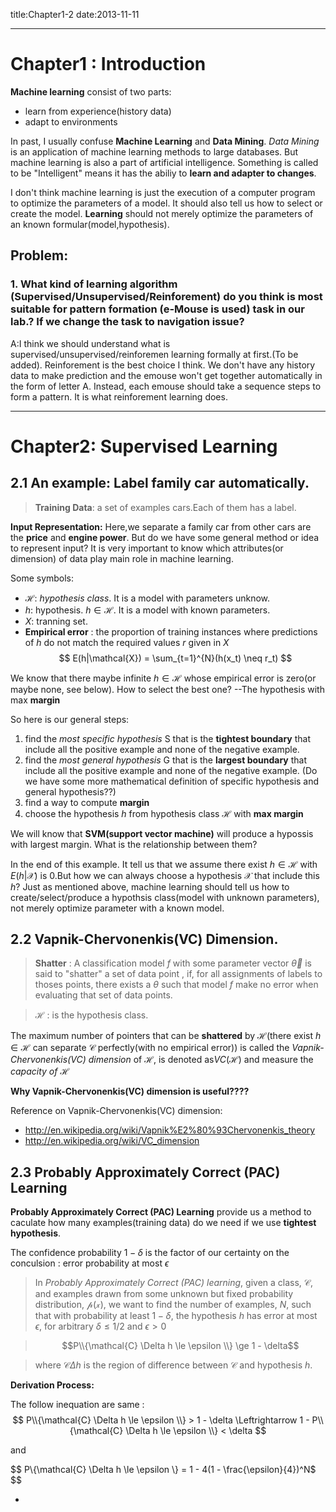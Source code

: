 title:Chapter1-2
date:2013-11-11

-----------------

# Chapter1 : Introduction
**Machine learning** consist of two parts:

* learn from  experience(history data)
* adapt to environments

In past, I usually confuse **Machine Learning** and **Data Mining**. *Data Mining* is an application of machine learning methods to large databases. But machine learning is also a part of artificial intelligence. Something is called to be "Intelligent" means it has the abiliy to **learn and adapter to changes**.

I don't think machine learning is just the execution of a computer program to optimize the parameters of a model. It should also tell us how to select or create the model. **Learning** should not merely optimize the parameters of an known formular(model,hypothesis).

## Problem: 
### 1. What kind of learning algorithm (Supervised/Unsupervised/Reinforement) do you think is most suitable for pattern formation (e-Mouse is used) task in our lab.? If we change the task to navigation issue?
A:I think we should understand what is supervised/unsupervised/reinforemen learning formally at first.(To be added).
Reinforement is the best choice I think. We don't have any history data to make prediction and the emouse won't get together automatically in the form of letter A. Instead, each emouse should take a sequence steps to form a pattern. It is what reinforement learning does. 

------------------

# Chapter2: Supervised Learning
## 2.1 An example: Label family car automatically.
> **Training Data**: a set of examples cars.Each of them has a label.

**Input Representation:** Here,we separate a family car from other cars are the **price** and **engine power**. But do we have some general method or idea to represent input? It is very important to know which attributes(or dimension) of data play main role in machine learning.

Some symbols:

* $\mathcal{H}$: *hypothesis class*. It is a model with parameters unknow.
* $h$: hypothesis. $h \in \mathcal{H}$. It is a model with known parameters.
* $X$: tranning set.
* **Empirical error** : the proportion of training instances where predictions of $h$ do not match the required values $r$ given in $X$
$$
	E(h|\mathcal{X}) = \sum_{t=1}^{N}(h(x_t) \neq r_t)
$$

We know that there maybe infinite $h \in \mathcal{H}$ whose empirical error is zero(or maybe none, see below). How to select the best one? --The hypothesis with max **margin**

So here is our general steps:

1. find the *most specific hypothesis* S that is the **tightest boundary** that include all the positive example and none of the negative example.
2. find the *most general hypothesis* G that is the **largest boundary** that include all the positive example and none of the negative example. (Do we have some more mathematical definition of specific hypothesis and general hypothesis??)
3. find a way to compute **margin**
4. choose the hypothesis $h$ from  hypothesis class $\mathcal{H}$ with **max margin**

We will know that **SVM(support vector machine)** will produce a hypossis with largest margin. What is the relationship between them? 

In the end of this example. It tell us that we assume there exist $h \in \mathcal{H}$ with $E(h|\mathcal{X})$ is 0.But how we can always choose a hypothesis $\mathcal{X}$ that include this $h$? Just as mentioned above, machine learning should tell us how to create/select/produce a hypothsis class(model with unknown parameters), not merely optimize parameter with a known model.

## 2.2 Vapnik-Chervonenkis(VC) Dimension.
> **Shatter** : A classification model $f$ with some parameter vector $\vec{\theta}$ is said to "shatter" a set of data point , if, for all assignments of labels to thoses points, there exists a $\theta$ such that model $f$ make no error when evaluating that set of data points.

> $\mathcal{H}$ : is the hypothesis class.

The maximum number of pointers that can be **shattered** by $\mathcal{H}$(there exist $h \in \mathcal{H}$ can separate $\mathcal{C}$ perfectly(with no empirical error)) is called the *Vapnik-Chervonenkis(VC) dimension* of $\mathcal{H}$, is denoted as$VC(\mathcal{H})$ and measure the *capacity of $\mathcal{H}$*

**Why Vapnik-Chervonenkis(VC) dimension is useful????**

Reference on Vapnik-Chervonenkis(VC) dimension: 

* <http://en.wikipedia.org/wiki/Vapnik%E2%80%93Chervonenkis_theory>
* <http://en.wikipedia.org/wiki/VC_dimension>

## 2.3 Probably Approximately Correct (PAC) Learning
**Probably Approximately Correct (PAC) Learning** provide us a method to caculate how many examples(training data) do we need if we use **tightest hypothesis**. 

The confidence probability $1-\delta$ is the factor of our certainty on the conculsion : error probability at most $\epsilon$

> In *Probably Approximately Correct (PAC) learning*, given a class, $\mathcal{C}$, and examples drawn from some unknown but fixed probability distribution, $\mathcal{p(x)}$, we want to find the number of examples, $N$, such that with probability at least $1 - \delta$, the hypothesis $h$ has error at most $\epsilon$, for arbitrary $\delta \le 1/2$ and $\epsilon > 0$

> $$P\\{\mathcal{C} \Delta h \le \epsilon \\} \ge 1 - \delta$$

> where $\mathcal{C} \Delta h$ is the region of difference between $\mathcal{C}$ and hypothesis $h$.

**Derivation Process:**

The follow inequation are same :
$$
	P\\{\mathcal{C} \Delta h \le \epsilon \\} > 1 - \delta \Leftrightarrow  1 - P\\{\mathcal{C} \Delta h \le \epsilon \\} < \delta
$$

and
 
$$
	P\\{\mathcal{C} \Delta h \le \epsilon \\} = 1 - 4(1 - \frac{\epsilon}{4})^N$
$$

* 
